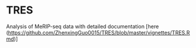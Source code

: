 # TRES
Analysis of MeRIP-seq data with detailed documentation [here (https://github.com/ZhenxingGuo0015/TRES/blob/master/vignettes/TRES.Rmd)]
